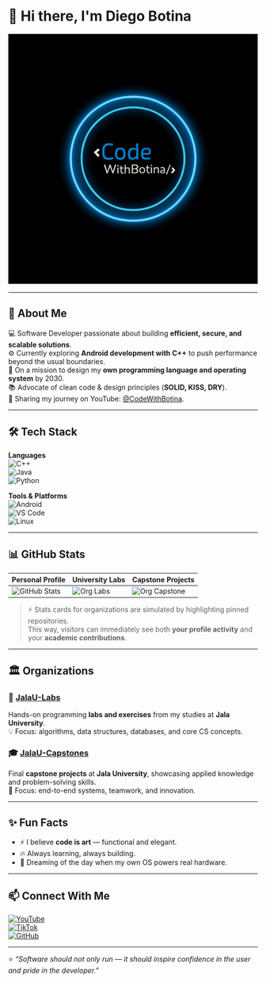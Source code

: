 # 👋 Hi there, I'm Diego Botina  

![Banner](https://github.com/CodeWithBotinaOficial/CodeWithBotinaOficial/blob/main/assets/banner.png)  

---

## 🚀 About Me  
💻 Software Developer passionate about building **efficient, secure, and scalable solutions**.  
⚙️ Currently exploring **Android development with C++** to push performance beyond the usual boundaries.  
🌱 On a mission to design my **own programming language and operating system** by 2030.  
📚 Advocate of clean code & design principles (**SOLID, KISS, DRY**).  
🎥 Sharing my journey on YouTube: [@CodeWithBotina](https://www.youtube.com/@CodeWithBotina).  

---

## 🛠️ Tech Stack  

**Languages**  
![C++](https://img.shields.io/badge/C++-00599C?style=for-the-badge&logo=cplusplus&logoColor=white)  
![Java](https://img.shields.io/badge/Java-ED8B00?style=for-the-badge&logo=java&logoColor=white)  
![Python](https://img.shields.io/badge/Python-3776AB?style=for-the-badge&logo=python&logoColor=white)  

**Tools & Platforms**  
![Android](https://img.shields.io/badge/Android-3DDC84?style=for-the-badge&logo=android&logoColor=white)  
![VS Code](https://img.shields.io/badge/VS%20Code-0078D7?style=for-the-badge&logo=visual-studio-code&logoColor=white)  
![Linux](https://img.shields.io/badge/Linux-FCC624?style=for-the-badge&logo=linux&logoColor=black)  

---

## 📊 GitHub Stats  

| Personal Profile | University Labs | Capstone Projects |
|------------------|-----------------|-------------------|
| ![GitHub Stats](https://github-readme-stats.vercel.app/api?username=CodeWithBotinaOficial&theme=tokyonight) | ![Org Labs](https://github.com/orgs/JalaU-Labs/actions/metrics/usage?tab=repositories) | ![Org Capstone](https://api.github.com/orgs/JalaU-Capstones/repos) |

> ⚡ Stats cards for organizations are simulated by highlighting pinned repositories.  
> This way, visitors can immediately see both **your profile activity** and your **academic contributions**.  

---

## 🏛️ Organizations  

### 🔬 [JalaU-Labs](https://github.com/JalaU-Labs)  
Hands-on programming **labs and exercises** from my studies at **Jala University**.  
💡 Focus: algorithms, data structures, databases, and core CS concepts.  

### 🎓 [JalaU-Capstones](https://github.com/JalaU-Capstones)  
Final **capstone projects** at **Jala University**, showcasing applied knowledge and problem-solving skills.  
🚀 Focus: end-to-end systems, teamwork, and innovation.  

---

## ✨ Fun Facts  

- ⚡ I believe **code is art** — functional and elegant.  
- 🔥 Always learning, always building.  
- 🧩 Dreaming of the day when my own OS powers real hardware.  

---

## 📫 Connect With Me  

[![YouTube](https://img.shields.io/badge/YouTube-FF0000?style=for-the-badge&logo=youtube&logoColor=white)](https://www.youtube.com/@CodeWithBotina)  
[![TikTok](https://img.shields.io/badge/TikTok-000000?style=for-the-badge&logo=tiktok&logoColor=white)](https://www.tiktok.com/@codewithbotina)  
[![GitHub](https://img.shields.io/badge/GitHub-100000?style=for-the-badge&logo=github&logoColor=white)](https://github.com/CodeWithBotinaOficial)  

---

⭐️ *“Software should not only run — it should inspire confidence in the user and pride in the developer.”*  
